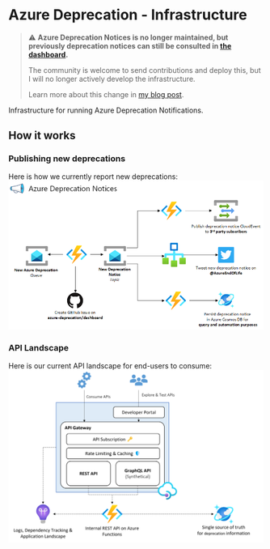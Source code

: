 # Azure Deprecation - Infrastructure

> :warning: **Azure Deprecation Notices is no longer maintained, but previously deprecation notices can still be consulted in [the dashboard](https://github.com/azure-deprecation/dashboard).**
> 
> The community is welcome to send contributions and deploy this, but I will no longer actively develop the infrastructure.
> 
> Learn more about this change in [my blog post](https://blog.tomkerkhove.be/2023/03/29/sunsetting-azure-deprecation-notices/).

Infrastructure for running Azure Deprecation Notifications.

## How it works

### Publishing new deprecations

Here is how we currently report new deprecations:
![Overview](./media/overview.png)

### API Landscape

Here is our current API landscape for end-users to consume:
![API Landscape](./media/api-landscape.png)
